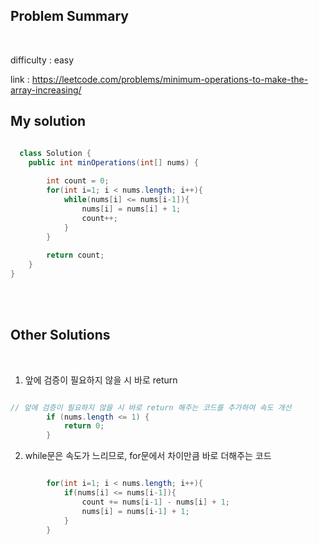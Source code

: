 ## Problem Summary


<br>

difficulty : easy <br>

link : https://leetcode.com/problems/minimum-operations-to-make-the-array-increasing/ <br>



## My solution

```java

  class Solution {
    public int minOperations(int[] nums) {
        
        int count = 0;
        for(int i=1; i < nums.length; i++){
            while(nums[i] <= nums[i-1]){
                nums[i] = nums[i] + 1;
                count++;
            }
        }
        
        return count;
    }
}

```
<br><br>

## Other Solutions

<br>

1. 앞에 검증이 필요하지 않을 시 바로 return 

```java

// 앞에 검증이 필요하지 않을 시 바로 return 해주는 코드를 추가하여 속도 개선
        if (nums.length <= 1) {
            return 0;
        }

```


2. while문은 속도가 느리므로, for문에서 차이만큼 바로 더해주는 코드

```java

        for(int i=1; i < nums.length; i++){
            if(nums[i] <= nums[i-1]){
                count += nums[i-1] - nums[i] + 1;
                nums[i] = nums[i-1] + 1;
            }
        }
      
```
